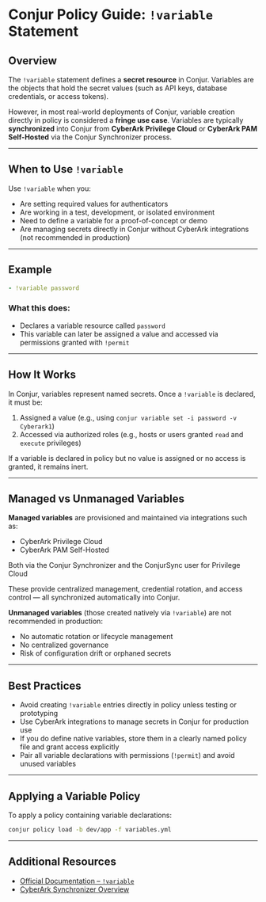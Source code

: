 # Conjur Policy Guide: `!variable` Statement

## Overview

The `!variable` statement defines a **secret resource** in Conjur. Variables are the objects that hold the secret values (such as API keys, database credentials, or access tokens).

However, in most real-world deployments of Conjur, variable creation directly in policy is considered a **fringe use case**. Variables are typically **synchronized** into Conjur from **CyberArk Privilege Cloud** or **CyberArk PAM Self-Hosted** via the Conjur Synchronizer process.

---

## When to Use `!variable`

Use `!variable` when you:

- Are setting required values for authenticators
- Are working in a test, development, or isolated environment
- Need to define a variable for a proof-of-concept or demo
- Are managing secrets directly in Conjur without CyberArk integrations (not recommended in production)

---

## Example

```yaml
- !variable password
```

### What this does:

- Declares a variable resource called `password`
- This variable can later be assigned a value and accessed via permissions granted with `!permit`

---

## How It Works

In Conjur, variables represent named secrets. Once a `!variable` is declared, it must be:

1. Assigned a value (e.g., using `conjur variable set -i password -v Cyberark1`)
2. Accessed via authorized roles (e.g., hosts or users granted `read` and `execute` privileges)

If a variable is declared in policy but no value is assigned or no access is granted, it remains inert.

---

## Managed vs Unmanaged Variables

**Managed variables** are provisioned and maintained via integrations such as:

- CyberArk Privilege Cloud
- CyberArk PAM Self-Hosted

Both via the Conjur Synchronizer and the ConjurSync user for Privilege Cloud

These provide centralized management, credential rotation, and access control — all synchronized automatically into Conjur.

**Unmanaged variables** (those created natively via `!variable`) are not recommended in production:

- No automatic rotation or lifecycle management
- No centralized governance
- Risk of configuration drift or orphaned secrets

---

## Best Practices

- Avoid creating `!variable` entries directly in policy unless testing or prototyping
- Use CyberArk integrations to manage secrets in Conjur for production use
- If you do define native variables, store them in a clearly named policy file and grant access explicitly
- Pair all variable declarations with permissions (`!permit`) and avoid unused variables

---

## Applying a Variable Policy

To apply a policy containing variable declarations:

```bash
conjur policy load -b dev/app -f variables.yml
```

---

## Additional Resources

- [Official Documentation – `!variable`](https://docs.cyberark.com/conjur-cloud/latest/en/content/operations/policy/statement-ref-variable.htm)
- [CyberArk Synchronizer Overview](https://docs.cyberark.com/ConjurCloud/Latest/en/Content/Integrations/cybr-pcloud-sync.htm)

